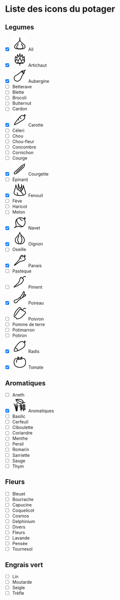 # Liste des icons du potager

## Legumes

 * [X] ![](ail.svg) Ail 
 * [X] ![](Artichaut.svg) Artichaut 
 * [X] ![](aubergine.svg) Aubergine
 * [ ] Betterave
 * [ ] Blette
 * [ ] Brocoli
 * [ ] Butternut
 * [ ] Cardon
 * [x] ![](Carotte.svg) Carotte
 * [ ] Céleri
 * [ ] Chou
 * [ ] Chou-fleur
 * [ ] Concombre
 * [ ] Cornichon
 * [ ] Courge
 * [X] ![](Courgette.svg) Courgette
 * [ ] Épinard
 * [X] ![](Fenouil.svg) Fenouil
 * [ ] Fève
 * [ ] Haricot
 * [ ] Melon
 * [X] ![](Navet.svg) Navet
 * [X] ![](oignon.svg) Oignon
 * [ ] Oseille
 * [X] ![](Panais.svg) Panais
 * [ ] Pastèque
 * [ ] ![](Piment.svg) Piment
 * [X] ![](Poireau.svg) Poireau
 * [ ] ![](Poivron.svg) Poivron
 * [ ] Pomme de terre
 * [ ] Potimarron
 * [ ] Potiron
 * [X] ![](Radis.svg) Radis
 * [X] ![](tomate.svg) Tomate
   
## Aromatiques

 * [ ] Aneth
 * [X] ![](Aromatiques.svg) Aromatiques
 * [ ] Basilic
 * [ ] Cerfeuil
 * [ ] Ciboulette
 * [ ] Coriandre
 * [ ] Menthe
 * [ ] Persil
 * [ ] Romarin
 * [ ] Sarriette
 * [ ] Sauge
 * [ ] Thym

## Fleurs

 * [ ] Bleuet
 * [ ] Bourrache
 * [ ] Capucine
 * [ ] Coquelicot
 * [ ] Cosmos
 * [ ] Delphinium
 * [ ] Divers
 * [ ] Fleurs
 * [ ] Lavande
 * [ ] Pensée
 * [ ] Tournesol
   
## Engrais vert

 * [ ] Lin
 * [ ] Moutarde
 * [ ] Seigle
 * [ ] Trèfle
